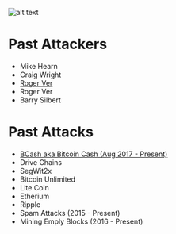 <!-- TITLE: Darkside Bitcoin -->
<!-- SUBTITLE: Keeping track of attacks against bitcoin and those behind them -->

![alt text](http://res.cloudinary.com/doohickey/image/upload/v1517938258/darkside_folks_g83unk.png "Star Wars Characters")

# Past Attackers

* Mike Hearn
* Craig Wright
* [Roger Ver](https://darksidebtc.com/roger-ver)
* Roger Ver
* Barry Silbert


# Past Attacks

* [BCash aka Bitcoin Cash (Aug 2017 - Present)](https://darksidebtc.com/bcash)
* Drive Chains 
* SegWit2x 
* Bitcoin Unlimited 
* Lite Coin 
* Etherium 
* Ripple 
* Spam Attacks (2015 - Present) 
* Mining Emply Blocks (2016 - Present) 